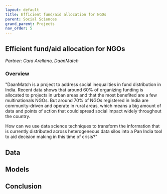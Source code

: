 ```yaml
---
layout: default
title: Efficient fund/aid allocation for NGOs
parent: Social Sciences
grand_parent: Projects 
nav_order: 5
---
```



## Efficient fund/aid allocation for NGOs
*Partner: Cara Arellano, DaanMatch*

### Overview

"DaanMatch is a project to address social inequalities in fund distribution in India. Recent data shows that around 60% of organizing funding is allocated to projects in urban areas and that the most benefited are a few multinationals NGOs. But around 70% of NGOs registered in India are community-driven and operate in rural areas, which means a big amount of data and points of action that could spread social impact widely throughout the country.  

How can we use data science techniques to transform the information that is currently distributed across heterogeneous data silos into a Pan India tool to aid decision making in this time of crisis?"

## Data

## Models

## Conclusion


```python

```